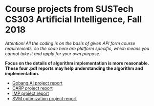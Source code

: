# Course projects from SUSTech CS303 Artificial Intelligence, Fall 2018

*Attention! All the coding is on the basis of given API form course requirements, so the code here are platform specific, which means you cannot take it and apply for your own purpose.*

**Focus on the details of algorithm implementation is more reasonable. These four .pdf reports may help understanding the algorithm and implementation.**

- [Gobang AI project report]()
- [CARP project report]()
- [IMP project report]()
- [SVM optimization project report]()

